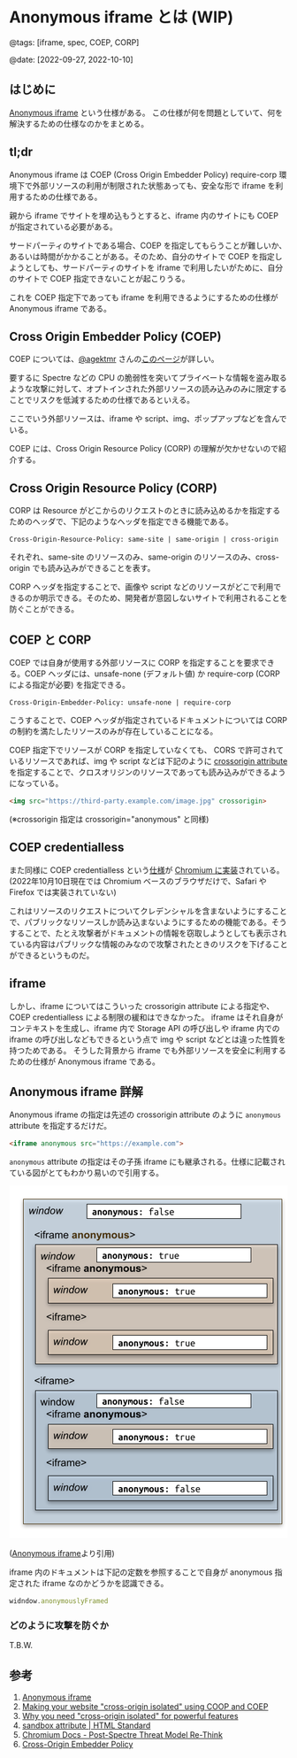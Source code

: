 # Anonymous iframe とは (WIP)

@tags: [iframe, spec, COEP, CORP]

@date: [2022-09-27, 2022-10-10]

## はじめに

[Anonymous iframe](https://wicg.github.io/anonymous-iframe/) という仕様がある。
この仕様が何を問題としていて、何を解決するための仕様なのかをまとめる。

## tl;dr

Anonymous iframe は COEP (Cross Origin Embedder Policy) require-corp 環境下で外部リソースの利用が制限された状態あっても、安全な形で iframe を利用するための仕様である。

親から iframe でサイトを埋め込もうとすると、iframe 内のサイトにも COEP が指定されている必要がある。

サードパーティのサイトである場合、COEP を指定してもらうことが難しいか、あるいは時間がかかることがある。そのため、自分のサイトで COEP を指定しようとしても、サードパーティのサイトを iframe で利用したいがために、自分のサイトで COEP 指定できないことが起こりうる。

これを COEP 指定下であっても iframe を利用できるようにするための仕様が Anonymous iframe である。

## Cross Origin Embedder Policy (COEP)

COEP については、[@agektmr](https://web.dev/coop-coep/) さんの[このページ](https://web.dev/coop-coep/)が詳しい。

要するに Spectre などの CPU の脆弱性を突いてプライベートな情報を盗み取るような攻撃に対して、オプトインされた外部リソースの読み込みのみに限定することでリスクを低減するための仕様であるといえる。

ここでいう外部リソースは、iframe や script、img、ポップアップなどを含んでいる。

COEP には、Cross Origin Resource Policy (CORP) の理解が欠かせないので紹介する。

## Cross Origin Resource Policy (CORP)

CORP は Resource がどこからのリクエストのときに読み込めるかを指定するためのヘッダで、下記のようなヘッダを指定できる機能である。

```http
Cross-Origin-Resource-Policy: same-site | same-origin | cross-origin
```

それぞれ、same-site のリソースのみ、same-origin のリソースのみ、cross-origin でも読み込みができることを表す。

CORP ヘッダを指定することで、画像や script などのリソースがどこで利用できるのか明示できる。そのため、開発者が意図しないサイトで利用されることを防ぐことができる。

## COEP と CORP

COEP では自身が使用する外部リソースに CORP を指定することを要求できる。COEP ヘッダには、unsafe-none (デフォルト値) か require-corp (CORP による指定が必要) を指定できる。

```http
Cross-Origin-Embedder-Policy: unsafe-none | require-corp
```

こうすることで、COEP ヘッダが指定されているドキュメントについては CORP の制約を満たしたリソースのみが存在していることになる。

COEP 指定下でリソースが CORP を指定していなくても、 CORS で許可されているリソースであれば、img や script などは下記のように [crossorigin attribute](https://developer.mozilla.org/en-US/docs/Web/HTML/Attributes/crossorigin) を指定することで、クロスオリジンのリソースであっても読み込みができるようになっている。

```html
<img src="https://third-party.example.com/image.jpg" crossorigin>
```

(※crossorigin 指定は crossorigin="anonymous" と同様)

## COEP credentialless

また同様に COEP credentialless という[仕様](https://html.spec.whatwg.org/multipage/origin.html#coep)が [Chromium に実装](https://chromestatus.com/feature/4918234241302528)されている。(2022年10月10日現在では Chromium ベースのブラウザだけで、Safari や Firefox では実装されていない)

これはリソースのリクエストについてクレデンシャルを含まないようにすることで、パブリックなリソースしか読み込まないようにするための機能である。そうすることで、たとえ攻撃者がドキュメントの情報を窃取しようとしても表示されている内容はパブリックな情報のみなので攻撃されたときのリスクを下げることができるというものだ。

## iframe

しかし、iframe についてはこういった crossorigin attribute による指定や、 COEP credentialless による制限の緩和はできなかった。
iframe はそれ自身がコンテキストを生成し、iframe 内で Storage API の呼び出しや iframe 内での iframe の呼び出しなどもできるという点で img や script などとは違った性質を持つためである。
そうした背景から iframe でも外部リソースを安全に利用するための仕様が Anonymous iframe である。

## Anonymous iframe 詳解

Anonymous iframe の指定は先述の crossorigin attribute のように `anonymous` attribute を指定するだけだ。

```html
<iframe anonymous src="https://example.com">
```

`anonymous` attribute の指定はその子孫 iframe にも継承される。仕様に記載されている図がとてもわかり易いので引用する。

![](./img/inheritance.png)

([Anonymous iframe](https://wicg.github.io/anonymous-iframe/#proposal-whatis)より引用)

iframe 内のドキュメントは下記の定数を参照することで自身が anonymous 指定された iframe なのかどうかを認識できる。

```javascript
widndow.anonymouslyFramed
```

### どのように攻撃を防ぐか

T.B.W.


## 参考

1. [Anonymous iframe](https://wicg.github.io/anonymous-iframe/)
2. [Making your website "cross-origin isolated" using COOP and COEP](https://web.dev/coop-coep/)
3. [Why you need "cross-origin isolated" for powerful features](https://web.dev/why-coop-coep/)
4. [sandbox attribute | HTML Standard](https://html.spec.whatwg.org/multipage/iframe-embed-object.html#attr-iframe-sandbox)
5. [Chromium Docs - Post-Spectre Threat Model Re-Think](https://chromium.googlesource.com/chromium/src/+/master/docs/security/side-channel-threat-model.md)
6. [Cross-Origin Embedder Policy](https://wicg.github.io/cross-origin-embedder-policy/)
